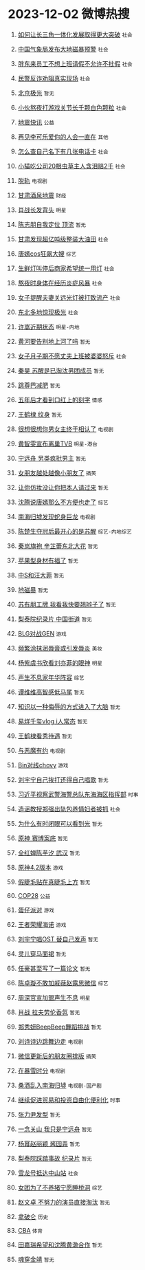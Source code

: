 # 2023-12-02 微博热搜 
1. [如何让长三角一体化发展取得更大突破](https://m.weibo.cn/search?containerid=100103type%3D1%26t%3D10%26q%3D%23%E5%A6%82%E4%BD%95%E8%AE%A9%E9%95%BF%E4%B8%89%E8%A7%92%E4%B8%80%E4%BD%93%E5%8C%96%E5%8F%91%E5%B1%95%E5%8F%96%E5%BE%97%E6%9B%B4%E5%A4%A7%E7%AA%81%E7%A0%B4%23&stream_entry_id=51&isnewpage=1&extparam=seat%3D1%26dgr%3D0%26stream_entry_id%3D51%26c_type%3D51%26filter_type%3Drealtimehot%26q%3D%2523%25E5%25A6%2582%25E4%25BD%2595%25E8%25AE%25A9%25E9%2595%25BF%25E4%25B8%2589%25E8%25A7%2592%25E4%25B8%2580%25E4%25BD%2593%25E5%258C%2596%25E5%258F%2591%25E5%25B1%2595%25E5%258F%2596%25E5%25BE%2597%25E6%259B%25B4%25E5%25A4%25A7%25E7%25AA%2581%25E7%25A0%25B4%2523%26cate%3D10103%26pos%3D0%26display_time%3D1701471843%26pre_seqid%3D17014718435100710924) `社会` 

2. [中国气象局发布大地磁暴预警](https://m.weibo.cn/search?containerid=100103type%3D1%26t%3D10%26q%3D%23%E4%B8%AD%E5%9B%BD%E6%B0%94%E8%B1%A1%E5%B1%80%E5%8F%91%E5%B8%83%E5%A4%A7%E5%9C%B0%E7%A3%81%E6%9A%B4%E9%A2%84%E8%AD%A6%23&stream_entry_id=31&isnewpage=1&extparam=seat%3D1%26lcate%3D5001%26q%3D%2523%25E4%25B8%25AD%25E5%259B%25BD%25E6%25B0%2594%25E8%25B1%25A1%25E5%25B1%2580%25E5%258F%2591%25E5%25B8%2583%25E5%25A4%25A7%25E5%259C%25B0%25E7%25A3%2581%25E6%259A%25B4%25E9%25A2%2584%25E8%25AD%25A6%2523%26dgr%3D0%26pos%3D0%26cate%3D5001%26realpos%3D1%26c_type%3D31%26filter_type%3Drealtimehot%26flag%3D16%26stream_entry_id%3D31%26band_rank%3D1%26display_time%3D1701471843%26pre_seqid%3D17014718435100710924) `社会` 

3. [胖东来员工不想上班请假不允许不批假](https://m.weibo.cn/search?containerid=100103type%3D1%26t%3D10%26q%3D%23%E8%83%96%E4%B8%9C%E6%9D%A5%E5%91%98%E5%B7%A5%E4%B8%8D%E6%83%B3%E4%B8%8A%E7%8F%AD%E8%AF%B7%E5%81%87%E4%B8%8D%E5%85%81%E8%AE%B8%E4%B8%8D%E6%89%B9%E5%81%87%23&stream_entry_id=31&isnewpage=1&extparam=seat%3D1%26lcate%3D5001%26q%3D%2523%25E8%2583%2596%25E4%25B8%259C%25E6%259D%25A5%25E5%2591%2598%25E5%25B7%25A5%25E4%25B8%258D%25E6%2583%25B3%25E4%25B8%258A%25E7%258F%25AD%25E8%25AF%25B7%25E5%2581%2587%25E4%25B8%258D%25E5%2585%2581%25E8%25AE%25B8%25E4%25B8%258D%25E6%2589%25B9%25E5%2581%2587%2523%26dgr%3D0%26pos%3D1%26cate%3D5001%26realpos%3D2%26c_type%3D31%26filter_type%3Drealtimehot%26flag%3D2%26stream_entry_id%3D31%26band_rank%3D2%26display_time%3D1701471843%26pre_seqid%3D17014718435100710924) `社会` 

4. [民警反诈劝阻真实现场](https://m.weibo.cn/search?containerid=100103type%3D1%26t%3D10%26q%3D%23%E6%B0%91%E8%AD%A6%E5%8F%8D%E8%AF%88%E5%8A%9D%E9%98%BB%E7%9C%9F%E5%AE%9E%E7%8E%B0%E5%9C%BA%23&stream_entry_id=31&isnewpage=1&extparam=seat%3D1%26lcate%3D5001%26q%3D%2523%25E6%25B0%2591%25E8%25AD%25A6%25E5%258F%258D%25E8%25AF%2588%25E5%258A%259D%25E9%2598%25BB%25E7%259C%259F%25E5%25AE%259E%25E7%258E%25B0%25E5%259C%25BA%2523%26dgr%3D0%26pos%3D2%26cate%3D5001%26realpos%3D3%26c_type%3D31%26filter_type%3Drealtimehot%26flag%3D0%26stream_entry_id%3D31%26band_rank%3D3%26display_time%3D1701471843%26pre_seqid%3D17014718435100710924) `社会` 

5. [北京极光](https://m.weibo.cn/search?containerid=100103type%3D1%26t%3D10%26q%3D%E5%8C%97%E4%BA%AC%E6%9E%81%E5%85%89&stream_entry_id=31&isnewpage=1&extparam=seat%3D1%26lcate%3D5001%26q%3D%25E5%258C%2597%25E4%25BA%25AC%25E6%259E%2581%25E5%2585%2589%26dgr%3D0%26pos%3D3%26cate%3D5001%26realpos%3D4%26c_type%3D31%26filter_type%3Drealtimehot%26flag%3D16%26stream_entry_id%3D31%26band_rank%3D4%26display_time%3D1701471843%26pre_seqid%3D17014718435100710924) `暂无` 

6. [小伙熬夜打游戏关节长千颗白色颗粒](https://m.weibo.cn/search?containerid=100103type%3D1%26t%3D10%26q%3D%23%E5%B0%8F%E4%BC%99%E7%86%AC%E5%A4%9C%E6%89%93%E6%B8%B8%E6%88%8F%E5%85%B3%E8%8A%82%E9%95%BF%E5%8D%83%E9%A2%97%E7%99%BD%E8%89%B2%E9%A2%97%E7%B2%92%23&stream_entry_id=31&isnewpage=1&extparam=seat%3D1%26lcate%3D5001%26q%3D%2523%25E5%25B0%258F%25E4%25BC%2599%25E7%2586%25AC%25E5%25A4%259C%25E6%2589%2593%25E6%25B8%25B8%25E6%2588%258F%25E5%2585%25B3%25E8%258A%2582%25E9%2595%25BF%25E5%258D%2583%25E9%25A2%2597%25E7%2599%25BD%25E8%2589%25B2%25E9%25A2%2597%25E7%25B2%2592%2523%26dgr%3D0%26pos%3D4%26cate%3D5001%26realpos%3D5%26c_type%3D31%26filter_type%3Drealtimehot%26flag%3D2%26stream_entry_id%3D31%26band_rank%3D5%26display_time%3D1701471843%26pre_seqid%3D17014718435100710924) `社会` 

7. [地震快讯](https://m.weibo.cn/search?containerid=100103type%3D1%26t%3D10%26q%3D%23%E5%9C%B0%E9%9C%87%E5%BF%AB%E8%AE%AF%23&stream_entry_id=31&isnewpage=1&extparam=seat%3D1%26lcate%3D5001%26q%3D%2523%25E5%259C%25B0%25E9%259C%2587%25E5%25BF%25AB%25E8%25AE%25AF%2523%26dgr%3D0%26pos%3D5%26cate%3D5001%26realpos%3D6%26c_type%3D31%26filter_type%3Drealtimehot%26flag%3D0%26stream_entry_id%3D31%26band_rank%3D6%26display_time%3D1701471843%26pre_seqid%3D17014718435100710924) `公益` 

8. [再见李可乐爱你的人会一直在](https://m.weibo.cn/search?containerid=100103type%3D1%26t%3D10%26q%3D%23%E5%86%8D%E8%A7%81%E6%9D%8E%E5%8F%AF%E4%B9%90%E7%88%B1%E4%BD%A0%E7%9A%84%E4%BA%BA%E4%BC%9A%E4%B8%80%E7%9B%B4%E5%9C%A8%23&stream_entry_id=31&isnewpage=1&extparam=seat%3D1%26lcate%3D5001%26is_ad_pos%3D1%26q%3D%2523%25E5%2586%258D%25E8%25A7%2581%25E6%259D%258E%25E5%258F%25AF%25E4%25B9%2590%25E7%2588%25B1%25E4%25BD%25A0%25E7%259A%2584%25E4%25BA%25BA%25E4%25BC%259A%25E4%25B8%2580%25E7%259B%25B4%25E5%259C%25A8%2523%26dgr%3D0%26adid%3D213060%26pos%3D6%26cate%3D5001%26c_type%3D31%26topic_ad%3D1%26filter_type%3Drealtimehot%26stream_entry_id%3D31%26band_rank%3D7%26display_time%3D1701471843%26pre_seqid%3D17014718435100710924) `其他` 

9. [怎么查自己名下有几张电话卡](https://m.weibo.cn/search?containerid=100103type%3D1%26t%3D10%26q%3D%23%E6%80%8E%E4%B9%88%E6%9F%A5%E8%87%AA%E5%B7%B1%E5%90%8D%E4%B8%8B%E6%9C%89%E5%87%A0%E5%BC%A0%E7%94%B5%E8%AF%9D%E5%8D%A1%23&stream_entry_id=31&isnewpage=1&extparam=seat%3D1%26lcate%3D5001%26q%3D%2523%25E6%2580%258E%25E4%25B9%2588%25E6%259F%25A5%25E8%2587%25AA%25E5%25B7%25B1%25E5%2590%258D%25E4%25B8%258B%25E6%259C%2589%25E5%2587%25A0%25E5%25BC%25A0%25E7%2594%25B5%25E8%25AF%259D%25E5%258D%25A1%2523%26dgr%3D0%26pos%3D7%26cate%3D5001%26realpos%3D7%26c_type%3D31%26filter_type%3Drealtimehot%26flag%3D0%26stream_entry_id%3D31%26band_rank%3D7%26display_time%3D1701471843%26pre_seqid%3D17014718435100710924) `社会` 

10. [小猫吃公司20根虫草主人含泪赔2千](https://m.weibo.cn/search?containerid=100103type%3D1%26t%3D10%26q%3D%23%E5%B0%8F%E7%8C%AB%E5%90%83%E5%85%AC%E5%8F%B820%E6%A0%B9%E8%99%AB%E8%8D%89%E4%B8%BB%E4%BA%BA%E5%90%AB%E6%B3%AA%E8%B5%942%E5%8D%83%23&stream_entry_id=31&isnewpage=1&extparam=seat%3D1%26lcate%3D5001%26q%3D%2523%25E5%25B0%258F%25E7%258C%25AB%25E5%2590%2583%25E5%2585%25AC%25E5%258F%25B820%25E6%25A0%25B9%25E8%2599%25AB%25E8%258D%2589%25E4%25B8%25BB%25E4%25BA%25BA%25E5%2590%25AB%25E6%25B3%25AA%25E8%25B5%25942%25E5%258D%2583%2523%26dgr%3D0%26pos%3D8%26cate%3D5001%26realpos%3D8%26c_type%3D31%26filter_type%3Drealtimehot%26flag%3D0%26stream_entry_id%3D31%26band_rank%3D8%26display_time%3D1701471843%26pre_seqid%3D17014718435100710924) `社会` 

11. [脱轨](https://m.weibo.cn/search?containerid=100103type%3D1%26t%3D10%26q%3D%E8%84%B1%E8%BD%A8&stream_entry_id=31&isnewpage=1&extparam=seat%3D1%26lcate%3D5001%26q%3D%25E8%2584%25B1%25E8%25BD%25A8%26dgr%3D0%26pos%3D9%26cate%3D5001%26realpos%3D9%26c_type%3D31%26filter_type%3Drealtimehot%26flag%3D2%26stream_entry_id%3D31%26band_rank%3D9%26display_time%3D1701471843%26pre_seqid%3D17014718435100710924) `电视剧` 

12. [甘肃酒泉地震](https://m.weibo.cn/search?containerid=100103type%3D1%26t%3D10%26q%3D%E7%94%98%E8%82%83%E9%85%92%E6%B3%89%E5%9C%B0%E9%9C%87&stream_entry_id=31&isnewpage=1&extparam=seat%3D1%26lcate%3D5001%26q%3D%25E7%2594%2598%25E8%2582%2583%25E9%2585%2592%25E6%25B3%2589%25E5%259C%25B0%25E9%259C%2587%26dgr%3D0%26pos%3D10%26cate%3D5001%26realpos%3D10%26c_type%3D31%26filter_type%3Drealtimehot%26flag%3D0%26stream_entry_id%3D31%26band_rank%3D10%26display_time%3D1701471843%26pre_seqid%3D17014718435100710924) `财经` 

13. [肖战长发背头](https://m.weibo.cn/search?containerid=100103type%3D1%26t%3D10%26q%3D%23%E8%82%96%E6%88%98%E9%95%BF%E5%8F%91%E8%83%8C%E5%A4%B4%23&stream_entry_id=31&isnewpage=1&extparam=seat%3D1%26lcate%3D5001%26q%3D%2523%25E8%2582%2596%25E6%2588%2598%25E9%2595%25BF%25E5%258F%2591%25E8%2583%258C%25E5%25A4%25B4%2523%26dgr%3D0%26pos%3D11%26cate%3D5001%26realpos%3D11%26c_type%3D31%26filter_type%3Drealtimehot%26flag%3D0%26stream_entry_id%3D31%26band_rank%3D11%26display_time%3D1701471843%26pre_seqid%3D17014718435100710924) `明星` 

14. [陈志朋自我定位 顶流](https://m.weibo.cn/search?containerid=100103type%3D1%26t%3D10%26q%3D%E9%99%88%E5%BF%97%E6%9C%8B%E8%87%AA%E6%88%91%E5%AE%9A%E4%BD%8D+%E9%A1%B6%E6%B5%81&stream_entry_id=31&isnewpage=1&extparam=seat%3D1%26lcate%3D5001%26q%3D%25E9%2599%2588%25E5%25BF%2597%25E6%259C%258B%25E8%2587%25AA%25E6%2588%2591%25E5%25AE%259A%25E4%25BD%258D%2520%25E9%25A1%25B6%25E6%25B5%2581%26dgr%3D0%26pos%3D12%26cate%3D5001%26realpos%3D12%26c_type%3D31%26filter_type%3Drealtimehot%26flag%3D1%26stream_entry_id%3D31%26band_rank%3D12%26display_time%3D1701471843%26pre_seqid%3D17014718435100710924) `暂无` 

15. [甘肃发现超亿吨级整装大油田](https://m.weibo.cn/search?containerid=100103type%3D1%26t%3D10%26q%3D%23%E7%94%98%E8%82%83%E5%8F%91%E7%8E%B0%E8%B6%85%E4%BA%BF%E5%90%A8%E7%BA%A7%E6%95%B4%E8%A3%85%E5%A4%A7%E6%B2%B9%E7%94%B0%23&stream_entry_id=31&isnewpage=1&extparam=seat%3D1%26lcate%3D5001%26q%3D%2523%25E7%2594%2598%25E8%2582%2583%25E5%258F%2591%25E7%258E%25B0%25E8%25B6%2585%25E4%25BA%25BF%25E5%2590%25A8%25E7%25BA%25A7%25E6%2595%25B4%25E8%25A3%2585%25E5%25A4%25A7%25E6%25B2%25B9%25E7%2594%25B0%2523%26dgr%3D0%26pos%3D13%26cate%3D5001%26realpos%3D13%26c_type%3D31%26filter_type%3Drealtimehot%26flag%3D0%26stream_entry_id%3D31%26band_rank%3D13%26display_time%3D1701471843%26pre_seqid%3D17014718435100710924) `社会` 

16. [唐嫣cos狂飙大嫂](https://m.weibo.cn/search?containerid=100103type%3D1%26t%3D10%26q%3D%23%E5%94%90%E5%AB%A3cos%E7%8B%82%E9%A3%99%E5%A4%A7%E5%AB%82%23&stream_entry_id=31&isnewpage=1&extparam=seat%3D1%26lcate%3D5001%26q%3D%2523%25E5%2594%2590%25E5%25AB%25A3cos%25E7%258B%2582%25E9%25A3%2599%25E5%25A4%25A7%25E5%25AB%2582%2523%26dgr%3D0%26pos%3D14%26cate%3D5001%26realpos%3D14%26c_type%3D31%26filter_type%3Drealtimehot%26flag%3D0%26stream_entry_id%3D31%26band_rank%3D14%26display_time%3D1701471843%26pre_seqid%3D17014718435100710924) `综艺` 

17. [生鲜灯叫停后商家希望统一用灯](https://m.weibo.cn/search?containerid=100103type%3D1%26t%3D10%26q%3D%23%E7%94%9F%E9%B2%9C%E7%81%AF%E5%8F%AB%E5%81%9C%E5%90%8E%E5%95%86%E5%AE%B6%E5%B8%8C%E6%9C%9B%E7%BB%9F%E4%B8%80%E7%94%A8%E7%81%AF%23&stream_entry_id=31&isnewpage=1&extparam=seat%3D1%26lcate%3D5001%26q%3D%2523%25E7%2594%259F%25E9%25B2%259C%25E7%2581%25AF%25E5%258F%25AB%25E5%2581%259C%25E5%2590%258E%25E5%2595%2586%25E5%25AE%25B6%25E5%25B8%258C%25E6%259C%259B%25E7%25BB%259F%25E4%25B8%2580%25E7%2594%25A8%25E7%2581%25AF%2523%26dgr%3D0%26pos%3D15%26cate%3D5001%26realpos%3D15%26c_type%3D31%26filter_type%3Drealtimehot%26flag%3D1%26stream_entry_id%3D31%26band_rank%3D15%26display_time%3D1701471843%26pre_seqid%3D17014718435100710924) `社会` 

18. [熬夜时身体在经历炎症风暴](https://m.weibo.cn/search?containerid=100103type%3D1%26t%3D10%26q%3D%23%E7%86%AC%E5%A4%9C%E6%97%B6%E8%BA%AB%E4%BD%93%E5%9C%A8%E7%BB%8F%E5%8E%86%E7%82%8E%E7%97%87%E9%A3%8E%E6%9A%B4%23&stream_entry_id=31&isnewpage=1&extparam=seat%3D1%26lcate%3D5001%26q%3D%2523%25E7%2586%25AC%25E5%25A4%259C%25E6%2597%25B6%25E8%25BA%25AB%25E4%25BD%2593%25E5%259C%25A8%25E7%25BB%258F%25E5%258E%2586%25E7%2582%258E%25E7%2597%2587%25E9%25A3%258E%25E6%259A%25B4%2523%26dgr%3D0%26pos%3D16%26cate%3D5001%26realpos%3D16%26c_type%3D31%26filter_type%3Drealtimehot%26flag%3D0%26stream_entry_id%3D31%26band_rank%3D16%26display_time%3D1701471843%26pre_seqid%3D17014718435100710924) `社会` 

19. [女子提醒夫妻关远光灯被打致流产](https://m.weibo.cn/search?containerid=100103type%3D1%26t%3D10%26q%3D%23%E5%A5%B3%E5%AD%90%E6%8F%90%E9%86%92%E5%A4%AB%E5%A6%BB%E5%85%B3%E8%BF%9C%E5%85%89%E7%81%AF%E8%A2%AB%E6%89%93%E8%87%B4%E6%B5%81%E4%BA%A7%23&stream_entry_id=31&isnewpage=1&extparam=seat%3D1%26lcate%3D5001%26q%3D%2523%25E5%25A5%25B3%25E5%25AD%2590%25E6%258F%2590%25E9%2586%2592%25E5%25A4%25AB%25E5%25A6%25BB%25E5%2585%25B3%25E8%25BF%259C%25E5%2585%2589%25E7%2581%25AF%25E8%25A2%25AB%25E6%2589%2593%25E8%2587%25B4%25E6%25B5%2581%25E4%25BA%25A7%2523%26dgr%3D0%26pos%3D17%26cate%3D5001%26realpos%3D17%26c_type%3D31%26filter_type%3Drealtimehot%26flag%3D0%26stream_entry_id%3D31%26band_rank%3D17%26display_time%3D1701471843%26pre_seqid%3D17014718435100710924) `社会` 

20. [东北多地惊现极光](https://m.weibo.cn/search?containerid=100103type%3D1%26t%3D10%26q%3D%23%E4%B8%9C%E5%8C%97%E5%A4%9A%E5%9C%B0%E6%83%8A%E7%8E%B0%E6%9E%81%E5%85%89%23&stream_entry_id=31&isnewpage=1&extparam=seat%3D1%26lcate%3D5001%26q%3D%2523%25E4%25B8%259C%25E5%258C%2597%25E5%25A4%259A%25E5%259C%25B0%25E6%2583%258A%25E7%258E%25B0%25E6%259E%2581%25E5%2585%2589%2523%26dgr%3D0%26pos%3D18%26cate%3D5001%26realpos%3D18%26c_type%3D31%26filter_type%3Drealtimehot%26flag%3D1%26stream_entry_id%3D31%26band_rank%3D18%26display_time%3D1701471843%26pre_seqid%3D17014718435100710924) `社会` 

21. [许嵩近期状态](https://m.weibo.cn/search?containerid=100103type%3D1%26t%3D10%26q%3D%23%E8%AE%B8%E5%B5%A9%E8%BF%91%E6%9C%9F%E7%8A%B6%E6%80%81%23&stream_entry_id=31&isnewpage=1&extparam=seat%3D1%26lcate%3D5001%26q%3D%2523%25E8%25AE%25B8%25E5%25B5%25A9%25E8%25BF%2591%25E6%259C%259F%25E7%258A%25B6%25E6%2580%2581%2523%26dgr%3D0%26pos%3D19%26cate%3D5001%26realpos%3D19%26c_type%3D31%26filter_type%3Drealtimehot%26flag%3D0%26stream_entry_id%3D31%26band_rank%3D19%26display_time%3D1701471843%26pre_seqid%3D17014718435100710924) `明星-内地` 

22. [黄河要告别地上河了吗](https://m.weibo.cn/search?containerid=100103type%3D1%26t%3D10%26q%3D%E9%BB%84%E6%B2%B3%E8%A6%81%E5%91%8A%E5%88%AB%E5%9C%B0%E4%B8%8A%E6%B2%B3%E4%BA%86%E5%90%97&stream_entry_id=31&isnewpage=1&extparam=seat%3D1%26lcate%3D5001%26q%3D%25E9%25BB%2584%25E6%25B2%25B3%25E8%25A6%2581%25E5%2591%258A%25E5%2588%25AB%25E5%259C%25B0%25E4%25B8%258A%25E6%25B2%25B3%25E4%25BA%2586%25E5%2590%2597%26dgr%3D0%26pos%3D20%26cate%3D5001%26realpos%3D20%26c_type%3D31%26filter_type%3Drealtimehot%26flag%3D0%26stream_entry_id%3D31%26band_rank%3D20%26display_time%3D1701471843%26pre_seqid%3D17014718435100710924) `暂无` 

23. [女子月子期不愿丈夫上班被婆婆怒斥](https://m.weibo.cn/search?containerid=100103type%3D1%26t%3D10%26q%3D%23%E5%A5%B3%E5%AD%90%E6%9C%88%E5%AD%90%E6%9C%9F%E4%B8%8D%E6%84%BF%E4%B8%88%E5%A4%AB%E4%B8%8A%E7%8F%AD%E8%A2%AB%E5%A9%86%E5%A9%86%E6%80%92%E6%96%A5%23&stream_entry_id=31&isnewpage=1&extparam=seat%3D1%26lcate%3D5001%26q%3D%2523%25E5%25A5%25B3%25E5%25AD%2590%25E6%259C%2588%25E5%25AD%2590%25E6%259C%259F%25E4%25B8%258D%25E6%2584%25BF%25E4%25B8%2588%25E5%25A4%25AB%25E4%25B8%258A%25E7%258F%25AD%25E8%25A2%25AB%25E5%25A9%2586%25E5%25A9%2586%25E6%2580%2592%25E6%2596%25A5%2523%26dgr%3D0%26pos%3D21%26cate%3D5001%26realpos%3D21%26c_type%3D31%26filter_type%3Drealtimehot%26flag%3D0%26stream_entry_id%3D31%26band_rank%3D21%26display_time%3D1701471843%26pre_seqid%3D17014718435100710924) `社会` 

24. [秦昊 苏醒是已淘汰男团成员](https://m.weibo.cn/search?containerid=100103type%3D1%26t%3D10%26q%3D%E7%A7%A6%E6%98%8A+%E8%8B%8F%E9%86%92%E6%98%AF%E5%B7%B2%E6%B7%98%E6%B1%B0%E7%94%B7%E5%9B%A2%E6%88%90%E5%91%98&stream_entry_id=31&isnewpage=1&extparam=seat%3D1%26lcate%3D5001%26q%3D%25E7%25A7%25A6%25E6%2598%258A%2520%25E8%258B%258F%25E9%2586%2592%25E6%2598%25AF%25E5%25B7%25B2%25E6%25B7%2598%25E6%25B1%25B0%25E7%2594%25B7%25E5%259B%25A2%25E6%2588%2590%25E5%2591%2598%26dgr%3D0%26pos%3D22%26cate%3D5001%26realpos%3D22%26c_type%3D31%26filter_type%3Drealtimehot%26flag%3D0%26stream_entry_id%3D31%26band_rank%3D22%26display_time%3D1701471843%26pre_seqid%3D17014718435100710924) `暂无` 

25. [跳尊巴减肥](https://m.weibo.cn/search?containerid=100103type%3D1%26t%3D10%26q%3D%E8%B7%B3%E5%B0%8A%E5%B7%B4%E5%87%8F%E8%82%A5&stream_entry_id=31&isnewpage=1&extparam=seat%3D1%26lcate%3D5001%26q%3D%25E8%25B7%25B3%25E5%25B0%258A%25E5%25B7%25B4%25E5%2587%258F%25E8%2582%25A5%26dgr%3D0%26pos%3D23%26cate%3D5001%26realpos%3D23%26c_type%3D31%26filter_type%3Drealtimehot%26flag%3D0%26stream_entry_id%3D31%26band_rank%3D23%26display_time%3D1701471843%26pre_seqid%3D17014718435100710924) `暂无` 

26. [五年后才看到口红上的刻字](https://m.weibo.cn/search?containerid=100103type%3D1%26t%3D10%26q%3D%23%E4%BA%94%E5%B9%B4%E5%90%8E%E6%89%8D%E7%9C%8B%E5%88%B0%E5%8F%A3%E7%BA%A2%E4%B8%8A%E7%9A%84%E5%88%BB%E5%AD%97%23&stream_entry_id=31&isnewpage=1&extparam=seat%3D1%26lcate%3D5001%26q%3D%2523%25E4%25BA%2594%25E5%25B9%25B4%25E5%2590%258E%25E6%2589%258D%25E7%259C%258B%25E5%2588%25B0%25E5%258F%25A3%25E7%25BA%25A2%25E4%25B8%258A%25E7%259A%2584%25E5%2588%25BB%25E5%25AD%2597%2523%26dgr%3D0%26pos%3D24%26cate%3D5001%26realpos%3D24%26c_type%3D31%26filter_type%3Drealtimehot%26flag%3D0%26stream_entry_id%3D31%26band_rank%3D24%26display_time%3D1701471843%26pre_seqid%3D17014718435100710924) `情感` 

27. [王鹤棣 纹身](https://m.weibo.cn/search?containerid=100103type%3D1%26t%3D10%26q%3D%E7%8E%8B%E9%B9%A4%E6%A3%A3+%E7%BA%B9%E8%BA%AB&stream_entry_id=31&isnewpage=1&extparam=seat%3D1%26lcate%3D5001%26q%3D%25E7%258E%258B%25E9%25B9%25A4%25E6%25A3%25A3%2520%25E7%25BA%25B9%25E8%25BA%25AB%26dgr%3D0%26pos%3D25%26cate%3D5001%26realpos%3D25%26c_type%3D31%26filter_type%3Drealtimehot%26flag%3D0%26stream_entry_id%3D31%26band_rank%3D25%26display_time%3D1701471843%26pre_seqid%3D17014718435100710924) `暂无` 

28. [很想很想你男女主终于相认了](https://m.weibo.cn/search?containerid=100103type%3D1%26t%3D10%26q%3D%23%E5%BE%88%E6%83%B3%E5%BE%88%E6%83%B3%E4%BD%A0%E7%94%B7%E5%A5%B3%E4%B8%BB%E7%BB%88%E4%BA%8E%E7%9B%B8%E8%AE%A4%E4%BA%86%23&stream_entry_id=31&isnewpage=1&extparam=seat%3D1%26lcate%3D5001%26q%3D%2523%25E5%25BE%2588%25E6%2583%25B3%25E5%25BE%2588%25E6%2583%25B3%25E4%25BD%25A0%25E7%2594%25B7%25E5%25A5%25B3%25E4%25B8%25BB%25E7%25BB%2588%25E4%25BA%258E%25E7%259B%25B8%25E8%25AE%25A4%25E4%25BA%2586%2523%26dgr%3D0%26pos%3D26%26cate%3D5001%26realpos%3D26%26c_type%3D31%26filter_type%3Drealtimehot%26flag%3D0%26stream_entry_id%3D31%26band_rank%3D26%26display_time%3D1701471843%26pre_seqid%3D17014718435100710924) `电视剧` 

29. [黄智雯宣布离巢TVB](https://m.weibo.cn/search?containerid=100103type%3D1%26t%3D10%26q%3D%23%E9%BB%84%E6%99%BA%E9%9B%AF%E5%AE%A3%E5%B8%83%E7%A6%BB%E5%B7%A2TVB%23&stream_entry_id=31&isnewpage=1&extparam=seat%3D1%26lcate%3D5001%26q%3D%2523%25E9%25BB%2584%25E6%2599%25BA%25E9%259B%25AF%25E5%25AE%25A3%25E5%25B8%2583%25E7%25A6%25BB%25E5%25B7%25A2TVB%2523%26dgr%3D0%26pos%3D27%26cate%3D5001%26realpos%3D27%26c_type%3D31%26filter_type%3Drealtimehot%26flag%3D0%26stream_entry_id%3D31%26band_rank%3D27%26display_time%3D1701471843%26pre_seqid%3D17014718435100710924) `明星-港台` 

30. [宁远舟 另类疯批男主](https://m.weibo.cn/search?containerid=100103type%3D1%26t%3D10%26q%3D%E5%AE%81%E8%BF%9C%E8%88%9F+%E5%8F%A6%E7%B1%BB%E7%96%AF%E6%89%B9%E7%94%B7%E4%B8%BB&stream_entry_id=31&isnewpage=1&extparam=seat%3D1%26lcate%3D5001%26q%3D%25E5%25AE%2581%25E8%25BF%259C%25E8%2588%259F%2520%25E5%258F%25A6%25E7%25B1%25BB%25E7%2596%25AF%25E6%2589%25B9%25E7%2594%25B7%25E4%25B8%25BB%26dgr%3D0%26pos%3D28%26cate%3D5001%26realpos%3D28%26c_type%3D31%26filter_type%3Drealtimehot%26flag%3D0%26stream_entry_id%3D31%26band_rank%3D28%26display_time%3D1701471843%26pre_seqid%3D17014718435100710924) `暂无` 

31. [女朋友越处越像小朋友了](https://m.weibo.cn/search?containerid=100103type%3D1%26t%3D10%26q%3D%23%E5%A5%B3%E6%9C%8B%E5%8F%8B%E8%B6%8A%E5%A4%84%E8%B6%8A%E5%83%8F%E5%B0%8F%E6%9C%8B%E5%8F%8B%E4%BA%86%23&stream_entry_id=31&isnewpage=1&extparam=seat%3D1%26lcate%3D5001%26q%3D%2523%25E5%25A5%25B3%25E6%259C%258B%25E5%258F%258B%25E8%25B6%258A%25E5%25A4%2584%25E8%25B6%258A%25E5%2583%258F%25E5%25B0%258F%25E6%259C%258B%25E5%258F%258B%25E4%25BA%2586%2523%26dgr%3D0%26pos%3D29%26cate%3D5001%26realpos%3D29%26c_type%3D31%26filter_type%3Drealtimehot%26flag%3D0%26stream_entry_id%3D31%26band_rank%3D29%26display_time%3D1701471843%26pre_seqid%3D17014718435100710924) `搞笑` 

32. [让你仿妆没让你把本人请过来](https://m.weibo.cn/search?containerid=100103type%3D1%26t%3D10%26q%3D%E8%AE%A9%E4%BD%A0%E4%BB%BF%E5%A6%86%E6%B2%A1%E8%AE%A9%E4%BD%A0%E6%8A%8A%E6%9C%AC%E4%BA%BA%E8%AF%B7%E8%BF%87%E6%9D%A5&stream_entry_id=31&isnewpage=1&extparam=seat%3D1%26lcate%3D5001%26q%3D%25E8%25AE%25A9%25E4%25BD%25A0%25E4%25BB%25BF%25E5%25A6%2586%25E6%25B2%25A1%25E8%25AE%25A9%25E4%25BD%25A0%25E6%258A%258A%25E6%259C%25AC%25E4%25BA%25BA%25E8%25AF%25B7%25E8%25BF%2587%25E6%259D%25A5%26dgr%3D0%26pos%3D30%26cate%3D5001%26realpos%3D30%26c_type%3D31%26filter_type%3Drealtimehot%26flag%3D0%26stream_entry_id%3D31%26band_rank%3D30%26display_time%3D1701471843%26pre_seqid%3D17014718435100710924) `暂无` 

33. [沈腾说唐嫣那么不方便也走了](https://m.weibo.cn/search?containerid=100103type%3D1%26t%3D10%26q%3D%23%E6%B2%88%E8%85%BE%E8%AF%B4%E5%94%90%E5%AB%A3%E9%82%A3%E4%B9%88%E4%B8%8D%E6%96%B9%E4%BE%BF%E4%B9%9F%E8%B5%B0%E4%BA%86%23&stream_entry_id=31&isnewpage=1&extparam=seat%3D1%26lcate%3D5001%26q%3D%2523%25E6%25B2%2588%25E8%2585%25BE%25E8%25AF%25B4%25E5%2594%2590%25E5%25AB%25A3%25E9%2582%25A3%25E4%25B9%2588%25E4%25B8%258D%25E6%2596%25B9%25E4%25BE%25BF%25E4%25B9%259F%25E8%25B5%25B0%25E4%25BA%2586%2523%26dgr%3D0%26pos%3D31%26cate%3D5001%26realpos%3D31%26c_type%3D31%26filter_type%3Drealtimehot%26flag%3D0%26stream_entry_id%3D31%26band_rank%3D31%26display_time%3D1701471843%26pre_seqid%3D17014718435100710924) `综艺` 

34. [南海归墟发现蛇身巨龙](https://m.weibo.cn/search?containerid=100103type%3D1%26t%3D10%26q%3D%23%E5%8D%97%E6%B5%B7%E5%BD%92%E5%A2%9F%E5%8F%91%E7%8E%B0%E8%9B%87%E8%BA%AB%E5%B7%A8%E9%BE%99%23&stream_entry_id=31&isnewpage=1&extparam=seat%3D1%26lcate%3D5001%26q%3D%2523%25E5%258D%2597%25E6%25B5%25B7%25E5%25BD%2592%25E5%25A2%259F%25E5%258F%2591%25E7%258E%25B0%25E8%259B%2587%25E8%25BA%25AB%25E5%25B7%25A8%25E9%25BE%2599%2523%26dgr%3D0%26pos%3D32%26cate%3D5001%26realpos%3D32%26c_type%3D31%26filter_type%3Drealtimehot%26flag%3D0%26stream_entry_id%3D31%26band_rank%3D32%26display_time%3D1701471843%26pre_seqid%3D17014718435100710924) `电视剧` 

35. [陈楚生夺冠后最开心的是苏醒](https://m.weibo.cn/search?containerid=100103type%3D1%26t%3D10%26q%3D%23%E9%99%88%E6%A5%9A%E7%94%9F%E5%A4%BA%E5%86%A0%E5%90%8E%E6%9C%80%E5%BC%80%E5%BF%83%E7%9A%84%E6%98%AF%E8%8B%8F%E9%86%92%23&stream_entry_id=31&isnewpage=1&extparam=seat%3D1%26lcate%3D5001%26q%3D%2523%25E9%2599%2588%25E6%25A5%259A%25E7%2594%259F%25E5%25A4%25BA%25E5%2586%25A0%25E5%2590%258E%25E6%259C%2580%25E5%25BC%2580%25E5%25BF%2583%25E7%259A%2584%25E6%2598%25AF%25E8%258B%258F%25E9%2586%2592%2523%26dgr%3D0%26pos%3D33%26cate%3D5001%26realpos%3D33%26c_type%3D31%26filter_type%3Drealtimehot%26flag%3D0%26stream_entry_id%3D31%26band_rank%3D33%26display_time%3D1701471843%26pre_seqid%3D17014718435100710924) `综艺-内地综艺` 

36. [秦岚旗袍 辛芷蕾东北大花](https://m.weibo.cn/search?containerid=100103type%3D1%26t%3D10%26q%3D%E7%A7%A6%E5%B2%9A%E6%97%97%E8%A2%8D+%E8%BE%9B%E8%8A%B7%E8%95%BE%E4%B8%9C%E5%8C%97%E5%A4%A7%E8%8A%B1&stream_entry_id=31&isnewpage=1&extparam=seat%3D1%26lcate%3D5001%26q%3D%25E7%25A7%25A6%25E5%25B2%259A%25E6%2597%2597%25E8%25A2%258D%2520%25E8%25BE%259B%25E8%258A%25B7%25E8%2595%25BE%25E4%25B8%259C%25E5%258C%2597%25E5%25A4%25A7%25E8%258A%25B1%26dgr%3D0%26pos%3D34%26cate%3D5001%26realpos%3D34%26c_type%3D31%26filter_type%3Drealtimehot%26flag%3D0%26stream_entry_id%3D31%26band_rank%3D34%26display_time%3D1701471843%26pre_seqid%3D17014718435100710924) `暂无` 

37. [苹果型身材有福了](https://m.weibo.cn/search?containerid=100103type%3D1%26t%3D10%26q%3D%E8%8B%B9%E6%9E%9C%E5%9E%8B%E8%BA%AB%E6%9D%90%E6%9C%89%E7%A6%8F%E4%BA%86&stream_entry_id=31&isnewpage=1&extparam=seat%3D1%26lcate%3D5001%26q%3D%25E8%258B%25B9%25E6%259E%259C%25E5%259E%258B%25E8%25BA%25AB%25E6%259D%2590%25E6%259C%2589%25E7%25A6%258F%25E4%25BA%2586%26dgr%3D0%26pos%3D35%26cate%3D5001%26realpos%3D35%26c_type%3D31%26filter_type%3Drealtimehot%26flag%3D0%26stream_entry_id%3D31%26band_rank%3D35%26display_time%3D1701471843%26pre_seqid%3D17014718435100710924) `暂无` 

38. [中S和汪大菲](https://m.weibo.cn/search?containerid=100103type%3D1%26t%3D10%26q%3D%E4%B8%ADS%E5%92%8C%E6%B1%AA%E5%A4%A7%E8%8F%B2&stream_entry_id=31&isnewpage=1&extparam=seat%3D1%26lcate%3D5001%26q%3D%25E4%25B8%25ADS%25E5%2592%258C%25E6%25B1%25AA%25E5%25A4%25A7%25E8%258F%25B2%26dgr%3D0%26pos%3D36%26cate%3D5001%26realpos%3D36%26c_type%3D31%26filter_type%3Drealtimehot%26flag%3D0%26stream_entry_id%3D31%26band_rank%3D36%26display_time%3D1701471843%26pre_seqid%3D17014718435100710924) `暂无` 

39. [地磁暴](https://m.weibo.cn/search?containerid=100103type%3D1%26t%3D10%26q%3D%E5%9C%B0%E7%A3%81%E6%9A%B4&stream_entry_id=31&isnewpage=1&extparam=seat%3D1%26lcate%3D5001%26q%3D%25E5%259C%25B0%25E7%25A3%2581%25E6%259A%25B4%26dgr%3D0%26pos%3D37%26cate%3D5001%26realpos%3D37%26c_type%3D31%26filter_type%3Drealtimehot%26flag%3D0%26stream_entry_id%3D31%26band_rank%3D37%26display_time%3D1701471843%26pre_seqid%3D17014718435100710924) `暂无` 

40. [苏有朋工牌 我看我快要翘辫子了](https://m.weibo.cn/search?containerid=100103type%3D1%26t%3D10%26q%3D%E8%8B%8F%E6%9C%89%E6%9C%8B%E5%B7%A5%E7%89%8C+%E6%88%91%E7%9C%8B%E6%88%91%E5%BF%AB%E8%A6%81%E7%BF%98%E8%BE%AB%E5%AD%90%E4%BA%86&stream_entry_id=31&isnewpage=1&extparam=seat%3D1%26lcate%3D5001%26q%3D%25E8%258B%258F%25E6%259C%2589%25E6%259C%258B%25E5%25B7%25A5%25E7%2589%258C%2520%25E6%2588%2591%25E7%259C%258B%25E6%2588%2591%25E5%25BF%25AB%25E8%25A6%2581%25E7%25BF%2598%25E8%25BE%25AB%25E5%25AD%2590%25E4%25BA%2586%26dgr%3D0%26pos%3D38%26cate%3D5001%26realpos%3D38%26c_type%3D31%26filter_type%3Drealtimehot%26flag%3D1%26stream_entry_id%3D31%26band_rank%3D38%26display_time%3D1701471843%26pre_seqid%3D17014718435100710924) `暂无` 

41. [梨泰院纪录片 中国街道](https://m.weibo.cn/search?containerid=100103type%3D1%26t%3D10%26q%3D%E6%A2%A8%E6%B3%B0%E9%99%A2%E7%BA%AA%E5%BD%95%E7%89%87+%E4%B8%AD%E5%9B%BD%E8%A1%97%E9%81%93&stream_entry_id=31&isnewpage=1&extparam=seat%3D1%26lcate%3D5001%26q%3D%25E6%25A2%25A8%25E6%25B3%25B0%25E9%2599%25A2%25E7%25BA%25AA%25E5%25BD%2595%25E7%2589%2587%2520%25E4%25B8%25AD%25E5%259B%25BD%25E8%25A1%2597%25E9%2581%2593%26dgr%3D0%26pos%3D39%26cate%3D5001%26realpos%3D39%26c_type%3D31%26filter_type%3Drealtimehot%26flag%3D0%26stream_entry_id%3D31%26band_rank%3D39%26display_time%3D1701471843%26pre_seqid%3D17014718435100710924) `暂无` 

42. [BLG对战GEN](https://m.weibo.cn/search?containerid=100103type%3D1%26t%3D10%26q%3D%23BLG%E5%AF%B9%E6%88%98GEN%23&stream_entry_id=31&isnewpage=1&extparam=seat%3D1%26lcate%3D5001%26q%3D%2523BLG%25E5%25AF%25B9%25E6%2588%2598GEN%2523%26dgr%3D0%26pos%3D40%26cate%3D5001%26realpos%3D40%26c_type%3D31%26filter_type%3Drealtimehot%26flag%3D0%26stream_entry_id%3D31%26band_rank%3D40%26display_time%3D1701471843%26pre_seqid%3D17014718435100710924) `游戏` 

43. [频繁涂抹润唇膏或引发唇炎](https://m.weibo.cn/search?containerid=100103type%3D1%26t%3D10%26q%3D%23%E9%A2%91%E7%B9%81%E6%B6%82%E6%8A%B9%E6%B6%A6%E5%94%87%E8%86%8F%E6%88%96%E5%BC%95%E5%8F%91%E5%94%87%E7%82%8E%23&stream_entry_id=31&isnewpage=1&extparam=seat%3D1%26lcate%3D5001%26q%3D%2523%25E9%25A2%2591%25E7%25B9%2581%25E6%25B6%2582%25E6%258A%25B9%25E6%25B6%25A6%25E5%2594%2587%25E8%2586%258F%25E6%2588%2596%25E5%25BC%2595%25E5%258F%2591%25E5%2594%2587%25E7%2582%258E%2523%26dgr%3D0%26pos%3D41%26cate%3D5001%26realpos%3D41%26c_type%3D31%26filter_type%3Drealtimehot%26flag%3D0%26stream_entry_id%3D31%26band_rank%3D41%26display_time%3D1701471843%26pre_seqid%3D17014718435100710924) `美妆` 

44. [杨紫虞书欣看刘亦菲的眼神](https://m.weibo.cn/search?containerid=100103type%3D1%26t%3D10%26q%3D%23%E6%9D%A8%E7%B4%AB%E8%99%9E%E4%B9%A6%E6%AC%A3%E7%9C%8B%E5%88%98%E4%BA%A6%E8%8F%B2%E7%9A%84%E7%9C%BC%E7%A5%9E%23&stream_entry_id=31&isnewpage=1&extparam=seat%3D1%26lcate%3D5001%26q%3D%2523%25E6%259D%25A8%25E7%25B4%25AB%25E8%2599%259E%25E4%25B9%25A6%25E6%25AC%25A3%25E7%259C%258B%25E5%2588%2598%25E4%25BA%25A6%25E8%258F%25B2%25E7%259A%2584%25E7%259C%25BC%25E7%25A5%259E%2523%26dgr%3D0%26pos%3D42%26cate%3D5001%26realpos%3D42%26c_type%3D31%26filter_type%3Drealtimehot%26flag%3D0%26stream_entry_id%3D31%26band_rank%3D42%26display_time%3D1701471843%26pre_seqid%3D17014718435100710924) `明星` 

45. [声生不息家年华阵容](https://m.weibo.cn/search?containerid=100103type%3D1%26t%3D10%26q%3D%23%E5%A3%B0%E7%94%9F%E4%B8%8D%E6%81%AF%E5%AE%B6%E5%B9%B4%E5%8D%8E%E9%98%B5%E5%AE%B9%23&stream_entry_id=31&isnewpage=1&extparam=seat%3D1%26lcate%3D5001%26q%3D%2523%25E5%25A3%25B0%25E7%2594%259F%25E4%25B8%258D%25E6%2581%25AF%25E5%25AE%25B6%25E5%25B9%25B4%25E5%258D%258E%25E9%2598%25B5%25E5%25AE%25B9%2523%26dgr%3D0%26pos%3D43%26cate%3D5001%26realpos%3D43%26c_type%3D31%26filter_type%3Drealtimehot%26flag%3D0%26stream_entry_id%3D31%26band_rank%3D43%26display_time%3D1701471843%26pre_seqid%3D17014718435100710924) `综艺` 

46. [谭维维高智感低马尾](https://m.weibo.cn/search?containerid=100103type%3D1%26t%3D10%26q%3D%E8%B0%AD%E7%BB%B4%E7%BB%B4%E9%AB%98%E6%99%BA%E6%84%9F%E4%BD%8E%E9%A9%AC%E5%B0%BE&stream_entry_id=31&isnewpage=1&extparam=seat%3D1%26lcate%3D5001%26q%3D%25E8%25B0%25AD%25E7%25BB%25B4%25E7%25BB%25B4%25E9%25AB%2598%25E6%2599%25BA%25E6%2584%259F%25E4%25BD%258E%25E9%25A9%25AC%25E5%25B0%25BE%26dgr%3D0%26pos%3D44%26cate%3D5001%26realpos%3D44%26c_type%3D31%26filter_type%3Drealtimehot%26flag%3D0%26stream_entry_id%3D31%26band_rank%3D44%26display_time%3D1701471843%26pre_seqid%3D17014718435100710924) `暂无` 

47. [知识以一种侮辱的方式进入了大脑](https://m.weibo.cn/search?containerid=100103type%3D1%26t%3D10%26q%3D%E7%9F%A5%E8%AF%86%E4%BB%A5%E4%B8%80%E7%A7%8D%E4%BE%AE%E8%BE%B1%E7%9A%84%E6%96%B9%E5%BC%8F%E8%BF%9B%E5%85%A5%E4%BA%86%E5%A4%A7%E8%84%91&stream_entry_id=31&isnewpage=1&extparam=seat%3D1%26lcate%3D5001%26q%3D%25E7%259F%25A5%25E8%25AF%2586%25E4%25BB%25A5%25E4%25B8%2580%25E7%25A7%258D%25E4%25BE%25AE%25E8%25BE%25B1%25E7%259A%2584%25E6%2596%25B9%25E5%25BC%258F%25E8%25BF%259B%25E5%2585%25A5%25E4%25BA%2586%25E5%25A4%25A7%25E8%2584%2591%26dgr%3D0%26pos%3D45%26cate%3D5001%26realpos%3D45%26c_type%3D31%26filter_type%3Drealtimehot%26flag%3D0%26stream_entry_id%3D31%26band_rank%3D45%26display_time%3D1701471843%26pre_seqid%3D17014718435100710924) `暂无` 

48. [易烊千玺vlog i人常态](https://m.weibo.cn/search?containerid=100103type%3D1%26t%3D10%26q%3D%E6%98%93%E7%83%8A%E5%8D%83%E7%8E%BAvlog+i%E4%BA%BA%E5%B8%B8%E6%80%81&stream_entry_id=31&isnewpage=1&extparam=seat%3D1%26lcate%3D5001%26q%3D%25E6%2598%2593%25E7%2583%258A%25E5%258D%2583%25E7%258E%25BAvlog%2520i%25E4%25BA%25BA%25E5%25B8%25B8%25E6%2580%2581%26dgr%3D0%26pos%3D46%26cate%3D5001%26realpos%3D46%26c_type%3D31%26filter_type%3Drealtimehot%26flag%3D0%26stream_entry_id%3D31%26band_rank%3D46%26display_time%3D1701471843%26pre_seqid%3D17014718435100710924) `暂无` 

49. [王鹤棣看秀待遇](https://m.weibo.cn/search?containerid=100103type%3D1%26t%3D10%26q%3D%E7%8E%8B%E9%B9%A4%E6%A3%A3%E7%9C%8B%E7%A7%80%E5%BE%85%E9%81%87&stream_entry_id=31&isnewpage=1&extparam=seat%3D1%26lcate%3D5001%26q%3D%25E7%258E%258B%25E9%25B9%25A4%25E6%25A3%25A3%25E7%259C%258B%25E7%25A7%2580%25E5%25BE%2585%25E9%2581%2587%26dgr%3D0%26pos%3D47%26cate%3D5001%26realpos%3D47%26c_type%3D31%26filter_type%3Drealtimehot%26flag%3D0%26stream_entry_id%3D31%26band_rank%3D47%26display_time%3D1701471843%26pre_seqid%3D17014718435100710924) `暂无` 

50. [与恶魔有约](https://m.weibo.cn/search?containerid=100103type%3D1%26t%3D10%26q%3D%E4%B8%8E%E6%81%B6%E9%AD%94%E6%9C%89%E7%BA%A6&stream_entry_id=31&isnewpage=1&extparam=seat%3D1%26lcate%3D5001%26q%3D%25E4%25B8%258E%25E6%2581%25B6%25E9%25AD%2594%25E6%259C%2589%25E7%25BA%25A6%26dgr%3D0%26pos%3D48%26cate%3D5001%26realpos%3D48%26c_type%3D31%26filter_type%3Drealtimehot%26flag%3D0%26stream_entry_id%3D31%26band_rank%3D48%26display_time%3D1701471843%26pre_seqid%3D17014718435100710924) `电视剧` 

51. [Bin对线chovy](https://m.weibo.cn/search?containerid=100103type%3D1%26t%3D10%26q%3D%23Bin%E5%AF%B9%E7%BA%BFchovy%23&stream_entry_id=31&isnewpage=1&extparam=seat%3D1%26lcate%3D5001%26q%3D%2523Bin%25E5%25AF%25B9%25E7%25BA%25BFchovy%2523%26dgr%3D0%26pos%3D49%26cate%3D5001%26realpos%3D49%26c_type%3D31%26filter_type%3Drealtimehot%26flag%3D0%26stream_entry_id%3D31%26band_rank%3D49%26display_time%3D1701471843%26pre_seqid%3D17014718435100710924) `游戏` 

52. [刘宇宁自己挨打还得自己唱歌](https://m.weibo.cn/search?containerid=100103type%3D1%26t%3D10%26q%3D%E5%88%98%E5%AE%87%E5%AE%81%E8%87%AA%E5%B7%B1%E6%8C%A8%E6%89%93%E8%BF%98%E5%BE%97%E8%87%AA%E5%B7%B1%E5%94%B1%E6%AD%8C&stream_entry_id=31&isnewpage=1&extparam=seat%3D1%26lcate%3D5001%26q%3D%25E5%2588%2598%25E5%25AE%2587%25E5%25AE%2581%25E8%2587%25AA%25E5%25B7%25B1%25E6%258C%25A8%25E6%2589%2593%25E8%25BF%2598%25E5%25BE%2597%25E8%2587%25AA%25E5%25B7%25B1%25E5%2594%25B1%25E6%25AD%258C%26dgr%3D0%26pos%3D50%26cate%3D5001%26realpos%3D50%26c_type%3D31%26filter_type%3Drealtimehot%26flag%3D1%26stream_entry_id%3D31%26band_rank%3D50%26display_time%3D1701471843%26pre_seqid%3D17014718435100710924) `暂无` 

53. [习近平视察武警海警总队东海海区指挥部](https://m.weibo.cn/search?containerid=100103type%3D1%26t%3D10%26q%3D%23%E4%B9%A0%E8%BF%91%E5%B9%B3%E8%A7%86%E5%AF%9F%E6%AD%A6%E8%AD%A6%E6%B5%B7%E8%AD%A6%E6%80%BB%E9%98%9F%E4%B8%9C%E6%B5%B7%E6%B5%B7%E5%8C%BA%E6%8C%87%E6%8C%A5%E9%83%A8%23&stream_entry_id=51&isnewpage=1&extparam=seat%3D1%26filter_type%3Drealtimehot%26cate%3D10103%26stream_entry_id%3D51%26dgr%3D0%26q%3D%2523%25E4%25B9%25A0%25E8%25BF%2591%25E5%25B9%25B3%25E8%25A7%2586%25E5%25AF%259F%25E6%25AD%25A6%25E8%25AD%25A6%25E6%25B5%25B7%25E8%25AD%25A6%25E6%2580%25BB%25E9%2598%259F%25E4%25B8%259C%25E6%25B5%25B7%25E6%25B5%25B7%25E5%258C%25BA%25E6%258C%2587%25E6%258C%25A5%25E9%2583%25A8%2523%26c_type%3D51%26pos%3D0%26display_time%3D1701468242%26pre_seqid%3D17014682426429213558) `时事` 

54. [造谣教授郑强出轨包养情妇者被抓](https://m.weibo.cn/search?containerid=100103type%3D1%26t%3D10%26q%3D%23%E9%80%A0%E8%B0%A3%E6%95%99%E6%8E%88%E9%83%91%E5%BC%BA%E5%87%BA%E8%BD%A8%E5%8C%85%E5%85%BB%E6%83%85%E5%A6%87%E8%80%85%E8%A2%AB%E6%8A%93%23&stream_entry_id=31&isnewpage=1&extparam=seat%3D1%26lcate%3D5001%26cate%3D5001%26stream_entry_id%3D31%26pos%3D6%26band_rank%3D7%26adid%3D213181%26is_ad_pos%3D1%26dgr%3D0%26filter_type%3Drealtimehot%26c_type%3D31%26q%3D%2523%25E9%2580%25A0%25E8%25B0%25A3%25E6%2595%2599%25E6%258E%2588%25E9%2583%2591%25E5%25BC%25BA%25E5%2587%25BA%25E8%25BD%25A8%25E5%258C%2585%25E5%2585%25BB%25E6%2583%2585%25E5%25A6%2587%25E8%2580%2585%25E8%25A2%25AB%25E6%258A%2593%2523%26display_time%3D1701468242%26pre_seqid%3D17014682426429213558) `社会` 

55. [为什么有时闭眼可以看到光](https://m.weibo.cn/search?containerid=100103type%3D1%26t%3D10%26q%3D%E4%B8%BA%E4%BB%80%E4%B9%88%E6%9C%89%E6%97%B6%E9%97%AD%E7%9C%BC%E5%8F%AF%E4%BB%A5%E7%9C%8B%E5%88%B0%E5%85%89&stream_entry_id=31&isnewpage=1&extparam=seat%3D1%26lcate%3D5001%26realpos%3D40%26stream_entry_id%3D31%26dgr%3D0%26pos%3D40%26band_rank%3D40%26cate%3D5001%26filter_type%3Drealtimehot%26q%3D%25E4%25B8%25BA%25E4%25BB%2580%25E4%25B9%2588%25E6%259C%2589%25E6%2597%25B6%25E9%2597%25AD%25E7%259C%25BC%25E5%258F%25AF%25E4%25BB%25A5%25E7%259C%258B%25E5%2588%25B0%25E5%2585%2589%26flag%3D0%26c_type%3D31%26display_time%3D1701468242%26pre_seqid%3D17014682426429213558) `暂无` 

56. [原神 赛博案底](https://m.weibo.cn/search?containerid=100103type%3D1%26t%3D10%26q%3D%E5%8E%9F%E7%A5%9E+%E8%B5%9B%E5%8D%9A%E6%A1%88%E5%BA%95&stream_entry_id=31&isnewpage=1&extparam=seat%3D1%26lcate%3D5001%26realpos%3D44%26stream_entry_id%3D31%26dgr%3D0%26pos%3D44%26band_rank%3D44%26cate%3D5001%26filter_type%3Drealtimehot%26q%3D%25E5%258E%259F%25E7%25A5%259E%2520%25E8%25B5%259B%25E5%258D%259A%25E6%25A1%2588%25E5%25BA%2595%26flag%3D0%26c_type%3D31%26display_time%3D1701468242%26pre_seqid%3D17014682426429213558) `暂无` 

57. [全红婵陈芋汐 武汉](https://m.weibo.cn/search?containerid=100103type%3D1%26t%3D10%26q%3D%E5%85%A8%E7%BA%A2%E5%A9%B5%E9%99%88%E8%8A%8B%E6%B1%90+%E6%AD%A6%E6%B1%89&stream_entry_id=31&isnewpage=1&extparam=seat%3D1%26lcate%3D5001%26realpos%3D45%26stream_entry_id%3D31%26dgr%3D0%26pos%3D45%26band_rank%3D45%26cate%3D5001%26filter_type%3Drealtimehot%26q%3D%25E5%2585%25A8%25E7%25BA%25A2%25E5%25A9%25B5%25E9%2599%2588%25E8%258A%258B%25E6%25B1%2590%2520%25E6%25AD%25A6%25E6%25B1%2589%26flag%3D0%26c_type%3D31%26display_time%3D1701468242%26pre_seqid%3D17014682426429213558) `暂无` 

58. [原神4.2版本](https://m.weibo.cn/search?containerid=100103type%3D1%26t%3D10%26q%3D%23%E5%8E%9F%E7%A5%9E4.2%E7%89%88%E6%9C%AC%23&stream_entry_id=31&isnewpage=1&extparam=seat%3D1%26lcate%3D5001%26realpos%3D49%26stream_entry_id%3D31%26dgr%3D0%26pos%3D49%26band_rank%3D49%26cate%3D5001%26filter_type%3Drealtimehot%26q%3D%2523%25E5%258E%259F%25E7%25A5%259E4.2%25E7%2589%2588%25E6%259C%25AC%2523%26flag%3D0%26c_type%3D31%26display_time%3D1701468242%26pre_seqid%3D17014682426429213558) `游戏` 

59. [假睫毛贴在真睫毛上方](https://m.weibo.cn/search?containerid=100103type%3D1%26t%3D10%26q%3D%E5%81%87%E7%9D%AB%E6%AF%9B%E8%B4%B4%E5%9C%A8%E7%9C%9F%E7%9D%AB%E6%AF%9B%E4%B8%8A%E6%96%B9&stream_entry_id=31&isnewpage=1&extparam=seat%3D1%26lcate%3D5001%26realpos%3D42%26stream_entry_id%3D31%26dgr%3D0%26pos%3D41%26band_rank%3D42%26cate%3D5001%26filter_type%3Drealtimehot%26q%3D%25E5%2581%2587%25E7%259D%25AB%25E6%25AF%259B%25E8%25B4%25B4%25E5%259C%25A8%25E7%259C%259F%25E7%259D%25AB%25E6%25AF%259B%25E4%25B8%258A%25E6%2596%25B9%26flag%3D0%26c_type%3D31%26display_time%3D1701464654%26pre_seqid%3D170146465425001623086) `暂无` 

60. [COP28](https://m.weibo.cn/search?containerid=100103type%3D1%26t%3D10%26q%3D%23COP28%23&stream_entry_id=31&isnewpage=1&extparam=seat%3D1%26lcate%3D5001%26realpos%3D49%26stream_entry_id%3D31%26dgr%3D0%26pos%3D48%26band_rank%3D49%26cate%3D5001%26filter_type%3Drealtimehot%26q%3D%2523COP28%2523%26flag%3D0%26c_type%3D31%26display_time%3D1701464654%26pre_seqid%3D170146465425001623086) `公益` 

61. [蛋仔派对](https://m.weibo.cn/search?containerid=100103type%3D1%26t%3D10%26q%3D%23%E8%9B%8B%E4%BB%94%E6%B4%BE%E5%AF%B9%23&stream_entry_id=31&isnewpage=1&extparam=seat%3D1%26lcate%3D5001%26realpos%3D50%26stream_entry_id%3D31%26dgr%3D0%26pos%3D49%26band_rank%3D50%26cate%3D5001%26filter_type%3Drealtimehot%26q%3D%2523%25E8%259B%258B%25E4%25BB%2594%25E6%25B4%25BE%25E5%25AF%25B9%2523%26flag%3D0%26c_type%3D31%26display_time%3D1701464654%26pre_seqid%3D170146465425001623086) `游戏` 

62. [王者荣耀海诺](https://m.weibo.cn/search?containerid=100103type%3D1%26t%3D10%26q%3D%23%E7%8E%8B%E8%80%85%E8%8D%A3%E8%80%80%E6%B5%B7%E8%AF%BA%23&stream_entry_id=31&isnewpage=1&extparam=seat%3D1%26lcate%3D5001%26filter_type%3Drealtimehot%26c_type%3D31%26stream_entry_id%3D31%26cate%3D5001%26pos%3D35%26dgr%3D0%26realpos%3D36%26band_rank%3D36%26q%3D%2523%25E7%258E%258B%25E8%2580%2585%25E8%258D%25A3%25E8%2580%2580%25E6%25B5%25B7%25E8%25AF%25BA%2523%26flag%3D0%26display_time%3D1701461062%26pre_seqid%3D170146106285001573268) `游戏` 

63. [刘宇宁唱OST 替自己发声](https://m.weibo.cn/search?containerid=100103type%3D1%26t%3D10%26q%3D%E5%88%98%E5%AE%87%E5%AE%81%E5%94%B1OST+%E6%9B%BF%E8%87%AA%E5%B7%B1%E5%8F%91%E5%A3%B0&stream_entry_id=31&isnewpage=1&extparam=seat%3D1%26lcate%3D5001%26filter_type%3Drealtimehot%26c_type%3D31%26stream_entry_id%3D31%26cate%3D5001%26pos%3D45%26dgr%3D0%26realpos%3D46%26band_rank%3D46%26q%3D%25E5%2588%2598%25E5%25AE%2587%25E5%25AE%2581%25E5%2594%25B1OST%2520%25E6%259B%25BF%25E8%2587%25AA%25E5%25B7%25B1%25E5%258F%2591%25E5%25A3%25B0%26flag%3D0%26display_time%3D1701461062%26pre_seqid%3D170146106285001573268) `暂无` 

64. [灵儿穿马面裙](https://m.weibo.cn/search?containerid=100103type%3D1%26t%3D10%26q%3D%E7%81%B5%E5%84%BF%E7%A9%BF%E9%A9%AC%E9%9D%A2%E8%A3%99&stream_entry_id=31&isnewpage=1&extparam=seat%3D1%26lcate%3D5001%26filter_type%3Drealtimehot%26c_type%3D31%26stream_entry_id%3D31%26cate%3D5001%26pos%3D48%26dgr%3D0%26realpos%3D49%26band_rank%3D49%26q%3D%25E7%2581%25B5%25E5%2584%25BF%25E7%25A9%25BF%25E9%25A9%25AC%25E9%259D%25A2%25E8%25A3%2599%26flag%3D0%26display_time%3D1701461062%26pre_seqid%3D170146106285001573268) `暂无` 

65. [任豪甚至写了一篇论文](https://m.weibo.cn/search?containerid=100103type%3D1%26t%3D10%26q%3D%E4%BB%BB%E8%B1%AA%E7%94%9A%E8%87%B3%E5%86%99%E4%BA%86%E4%B8%80%E7%AF%87%E8%AE%BA%E6%96%87&stream_entry_id=31&isnewpage=1&extparam=seat%3D1%26lcate%3D5001%26filter_type%3Drealtimehot%26c_type%3D31%26stream_entry_id%3D31%26cate%3D5001%26pos%3D49%26dgr%3D0%26realpos%3D50%26band_rank%3D50%26q%3D%25E4%25BB%25BB%25E8%25B1%25AA%25E7%2594%259A%25E8%2587%25B3%25E5%2586%2599%25E4%25BA%2586%25E4%25B8%2580%25E7%25AF%2587%25E8%25AE%25BA%25E6%2596%2587%26flag%3D0%26display_time%3D1701461062%26pre_seqid%3D170146106285001573268) `暂无` 

66. [陈卓璇不敢加戚薇赵露思微信](https://m.weibo.cn/search?containerid=100103type%3D1%26t%3D10%26q%3D%23%E9%99%88%E5%8D%93%E7%92%87%E4%B8%8D%E6%95%A2%E5%8A%A0%E6%88%9A%E8%96%87%E8%B5%B5%E9%9C%B2%E6%80%9D%E5%BE%AE%E4%BF%A1%23&stream_entry_id=31&isnewpage=1&extparam=seat%3D1%26lcate%3D5001%26realpos%3D43%26stream_entry_id%3D31%26dgr%3D0%26pos%3D42%26band_rank%3D43%26cate%3D5001%26filter_type%3Drealtimehot%26q%3D%2523%25E9%2599%2588%25E5%258D%2593%25E7%2592%2587%25E4%25B8%258D%25E6%2595%25A2%25E5%258A%25A0%25E6%2588%259A%25E8%2596%2587%25E8%25B5%25B5%25E9%259C%25B2%25E6%2580%259D%25E5%25BE%25AE%25E4%25BF%25A1%2523%26flag%3D0%26c_type%3D31%26display_time%3D1701457437%26pre_seqid%3D170145743794601142703) `综艺` 

67. [周深官宣加盟声生不息](https://m.weibo.cn/search?containerid=100103type%3D1%26t%3D10%26q%3D%23%E5%91%A8%E6%B7%B1%E5%AE%98%E5%AE%A3%E5%8A%A0%E7%9B%9F%E5%A3%B0%E7%94%9F%E4%B8%8D%E6%81%AF%23&stream_entry_id=31&isnewpage=1&extparam=seat%3D1%26lcate%3D5001%26realpos%3D49%26stream_entry_id%3D31%26dgr%3D0%26pos%3D48%26band_rank%3D49%26cate%3D5001%26filter_type%3Drealtimehot%26q%3D%2523%25E5%2591%25A8%25E6%25B7%25B1%25E5%25AE%2598%25E5%25AE%25A3%25E5%258A%25A0%25E7%259B%259F%25E5%25A3%25B0%25E7%2594%259F%25E4%25B8%258D%25E6%2581%25AF%2523%26flag%3D0%26c_type%3D31%26display_time%3D1701457437%26pre_seqid%3D170145743794601142703) `明星` 

68. [肖战 拉夫劳伦香氛](https://m.weibo.cn/search?containerid=100103type%3D1%26t%3D10%26q%3D%E8%82%96%E6%88%98+%E6%8B%89%E5%A4%AB%E5%8A%B3%E4%BC%A6%E9%A6%99%E6%B0%9B&stream_entry_id=31&isnewpage=1&extparam=seat%3D1%26lcate%3D5001%26realpos%3D13%26stream_entry_id%3D31%26dgr%3D0%26pos%3D12%26band_rank%3D13%26cate%3D5001%26filter_type%3Drealtimehot%26q%3D%25E8%2582%2596%25E6%2588%2598%2520%25E6%258B%2589%25E5%25A4%25AB%25E5%258A%25B3%25E4%25BC%25A6%25E9%25A6%2599%25E6%25B0%259B%26flag%3D0%26c_type%3D31%26display_time%3D1701453860%26pre_seqid%3D170145386061207052147) `暂无` 

69. [郑秀妍BeepBeep舞蹈挑战](https://m.weibo.cn/search?containerid=100103type%3D1%26t%3D10%26q%3D%23%E9%83%91%E7%A7%80%E5%A6%8DBeepBeep%E8%88%9E%E8%B9%88%E6%8C%91%E6%88%98%23&stream_entry_id=31&isnewpage=1&extparam=seat%3D1%26lcate%3D5001%26realpos%3D41%26stream_entry_id%3D31%26dgr%3D0%26pos%3D40%26band_rank%3D41%26cate%3D5001%26filter_type%3Drealtimehot%26q%3D%2523%25E9%2583%2591%25E7%25A7%2580%25E5%25A6%258DBeepBeep%25E8%2588%259E%25E8%25B9%2588%25E6%258C%2591%25E6%2588%2598%2523%26flag%3D1%26c_type%3D31%26display_time%3D1701453860%26pre_seqid%3D170145386061207052147) `暂无` 

70. [刘诗诗边跳舞边走](https://m.weibo.cn/search?containerid=100103type%3D1%26t%3D10%26q%3D%23%E5%88%98%E8%AF%97%E8%AF%97%E8%BE%B9%E8%B7%B3%E8%88%9E%E8%BE%B9%E8%B5%B0%23&stream_entry_id=31&isnewpage=1&extparam=seat%3D1%26lcate%3D5001%26realpos%3D44%26stream_entry_id%3D31%26dgr%3D0%26pos%3D43%26band_rank%3D44%26cate%3D5001%26filter_type%3Drealtimehot%26q%3D%2523%25E5%2588%2598%25E8%25AF%2597%25E8%25AF%2597%25E8%25BE%25B9%25E8%25B7%25B3%25E8%2588%259E%25E8%25BE%25B9%25E8%25B5%25B0%2523%26flag%3D0%26c_type%3D31%26display_time%3D1701453860%26pre_seqid%3D170145386061207052147) `电视剧` 

71. [微信更新后的朋友圈排版](https://m.weibo.cn/search?containerid=100103type%3D1%26t%3D10%26q%3D%23%E5%BE%AE%E4%BF%A1%E6%9B%B4%E6%96%B0%E5%90%8E%E7%9A%84%E6%9C%8B%E5%8F%8B%E5%9C%88%E6%8E%92%E7%89%88%23&stream_entry_id=31&isnewpage=1&extparam=seat%3D1%26lcate%3D5001%26realpos%3D47%26stream_entry_id%3D31%26dgr%3D0%26pos%3D46%26band_rank%3D47%26cate%3D5001%26filter_type%3Drealtimehot%26q%3D%2523%25E5%25BE%25AE%25E4%25BF%25A1%25E6%259B%25B4%25E6%2596%25B0%25E5%2590%258E%25E7%259A%2584%25E6%259C%258B%25E5%258F%258B%25E5%259C%2588%25E6%258E%2592%25E7%2589%2588%2523%26flag%3D0%26c_type%3D31%26display_time%3D1701453860%26pre_seqid%3D170145386061207052147) `搞笑` 

72. [在暴雪时分](https://m.weibo.cn/search?containerid=100103type%3D1%26t%3D10%26q%3D%E5%9C%A8%E6%9A%B4%E9%9B%AA%E6%97%B6%E5%88%86&stream_entry_id=31&isnewpage=1&extparam=seat%3D1%26lcate%3D5001%26realpos%3D48%26stream_entry_id%3D31%26dgr%3D0%26pos%3D47%26band_rank%3D48%26cate%3D5001%26filter_type%3Drealtimehot%26q%3D%25E5%259C%25A8%25E6%259A%25B4%25E9%259B%25AA%25E6%2597%25B6%25E5%2588%2586%26flag%3D0%26c_type%3D31%26display_time%3D1701453860%26pre_seqid%3D170145386061207052147) `电视剧` 

73. [桑酒乱入南海归墟](https://m.weibo.cn/search?containerid=100103type%3D1%26t%3D10%26q%3D%23%E6%A1%91%E9%85%92%E4%B9%B1%E5%85%A5%E5%8D%97%E6%B5%B7%E5%BD%92%E5%A2%9F%23&stream_entry_id=31&isnewpage=1&extparam=seat%3D1%26lcate%3D5001%26realpos%3D49%26stream_entry_id%3D31%26dgr%3D0%26pos%3D48%26band_rank%3D49%26cate%3D5001%26filter_type%3Drealtimehot%26q%3D%2523%25E6%25A1%2591%25E9%2585%2592%25E4%25B9%25B1%25E5%2585%25A5%25E5%258D%2597%25E6%25B5%25B7%25E5%25BD%2592%25E5%25A2%259F%2523%26flag%3D0%26c_type%3D31%26display_time%3D1701453860%26pre_seqid%3D170145386061207052147) `电视剧-国产剧` 

74. [继续促进贸易和投资自由化便利化](https://m.weibo.cn/search?containerid=100103type%3D1%26t%3D10%26q%3D%23%E7%BB%A7%E7%BB%AD%E4%BF%83%E8%BF%9B%E8%B4%B8%E6%98%93%E5%92%8C%E6%8A%95%E8%B5%84%E8%87%AA%E7%94%B1%E5%8C%96%E4%BE%BF%E5%88%A9%E5%8C%96%23&stream_entry_id=51&isnewpage=1&extparam=seat%3D1%26stream_entry_id%3D51%26c_type%3D51%26dgr%3D0%26pos%3D0%26cate%3D10103%26filter_type%3Drealtimehot%26q%3D%2523%25E7%25BB%25A7%25E7%25BB%25AD%25E4%25BF%2583%25E8%25BF%259B%25E8%25B4%25B8%25E6%2598%2593%25E5%2592%258C%25E6%258A%2595%25E8%25B5%2584%25E8%2587%25AA%25E7%2594%25B1%25E5%258C%2596%25E4%25BE%25BF%25E5%2588%25A9%25E5%258C%2596%2523%26display_time%3D1701450264%26pre_seqid%3D1701450264748021892101) `时事` 

75. [张力尹发型](https://m.weibo.cn/search?containerid=100103type%3D1%26t%3D10%26q%3D%E5%BC%A0%E5%8A%9B%E5%B0%B9%E5%8F%91%E5%9E%8B&stream_entry_id=31&isnewpage=1&extparam=seat%3D1%26lcate%3D5001%26c_type%3D31%26flag%3D1%26pos%3D37%26dgr%3D0%26stream_entry_id%3D31%26q%3D%25E5%25BC%25A0%25E5%258A%259B%25E5%25B0%25B9%25E5%258F%2591%25E5%259E%258B%26realpos%3D38%26band_rank%3D38%26filter_type%3Drealtimehot%26cate%3D5001%26display_time%3D1701450264%26pre_seqid%3D1701450264748021892101) `暂无` 

76. [一念关山 我只是宁远舟](https://m.weibo.cn/search?containerid=100103type%3D1%26t%3D10%26q%3D%E4%B8%80%E5%BF%B5%E5%85%B3%E5%B1%B1+%E6%88%91%E5%8F%AA%E6%98%AF%E5%AE%81%E8%BF%9C%E8%88%9F&stream_entry_id=31&isnewpage=1&extparam=seat%3D1%26lcate%3D5001%26c_type%3D31%26flag%3D0%26pos%3D40%26dgr%3D0%26stream_entry_id%3D31%26q%3D%25E4%25B8%2580%25E5%25BF%25B5%25E5%2585%25B3%25E5%25B1%25B1%2520%25E6%2588%2591%25E5%258F%25AA%25E6%2598%25AF%25E5%25AE%2581%25E8%25BF%259C%25E8%2588%259F%26realpos%3D41%26band_rank%3D41%26filter_type%3Drealtimehot%26cate%3D5001%26display_time%3D1701450264%26pre_seqid%3D1701450264748021892101) `暂无` 

77. [杨幂赵丽颖 酱园弄](https://m.weibo.cn/search?containerid=100103type%3D1%26t%3D10%26q%3D%E6%9D%A8%E5%B9%82%E8%B5%B5%E4%B8%BD%E9%A2%96+%E9%85%B1%E5%9B%AD%E5%BC%84&stream_entry_id=31&isnewpage=1&extparam=seat%3D1%26lcate%3D5001%26c_type%3D31%26flag%3D0%26pos%3D47%26dgr%3D0%26stream_entry_id%3D31%26q%3D%25E6%259D%25A8%25E5%25B9%2582%25E8%25B5%25B5%25E4%25B8%25BD%25E9%25A2%2596%2520%25E9%2585%25B1%25E5%259B%25AD%25E5%25BC%2584%26realpos%3D48%26band_rank%3D48%26filter_type%3Drealtimehot%26cate%3D5001%26display_time%3D1701450264%26pre_seqid%3D1701450264748021892101) `暂无` 

78. [梨泰院踩踏事故 纪录片](https://m.weibo.cn/search?containerid=100103type%3D1%26t%3D10%26q%3D%E6%A2%A8%E6%B3%B0%E9%99%A2%E8%B8%A9%E8%B8%8F%E4%BA%8B%E6%95%85+%E7%BA%AA%E5%BD%95%E7%89%87&stream_entry_id=31&isnewpage=1&extparam=seat%3D1%26lcate%3D5001%26c_type%3D31%26flag%3D0%26pos%3D49%26dgr%3D0%26stream_entry_id%3D31%26q%3D%25E6%25A2%25A8%25E6%25B3%25B0%25E9%2599%25A2%25E8%25B8%25A9%25E8%25B8%258F%25E4%25BA%258B%25E6%2595%2585%2520%25E7%25BA%25AA%25E5%25BD%2595%25E7%2589%2587%26realpos%3D50%26band_rank%3D50%26filter_type%3Drealtimehot%26cate%3D5001%26display_time%3D1701450264%26pre_seqid%3D1701450264748021892101) `暂无` 

79. [雪龙号抵达中山站](https://m.weibo.cn/search?containerid=100103type%3D1%26t%3D10%26q%3D%23%E9%9B%AA%E9%BE%99%E5%8F%B7%E6%8A%B5%E8%BE%BE%E4%B8%AD%E5%B1%B1%E7%AB%99%23&stream_entry_id=31&isnewpage=1&extparam=seat%3D1%26lcate%3D5001%26realpos%3D29%26stream_entry_id%3D31%26dgr%3D0%26pos%3D28%26band_rank%3D29%26cate%3D5001%26filter_type%3Drealtimehot%26q%3D%2523%25E9%259B%25AA%25E9%25BE%2599%25E5%258F%25B7%25E6%258A%25B5%25E8%25BE%25BE%25E4%25B8%25AD%25E5%25B1%25B1%25E7%25AB%2599%2523%26flag%3D0%26c_type%3D31%26display_time%3D1701446662%26pre_seqid%3D1701446662783026737112) `社会` 

80. [女团为了不养猪宁愿睡桥洞](https://m.weibo.cn/search?containerid=100103type%3D1%26t%3D10%26q%3D%23%E5%A5%B3%E5%9B%A2%E4%B8%BA%E4%BA%86%E4%B8%8D%E5%85%BB%E7%8C%AA%E5%AE%81%E6%84%BF%E7%9D%A1%E6%A1%A5%E6%B4%9E%23&stream_entry_id=31&isnewpage=1&extparam=seat%3D1%26lcate%3D5001%26realpos%3D36%26stream_entry_id%3D31%26dgr%3D0%26pos%3D35%26band_rank%3D36%26cate%3D5001%26filter_type%3Drealtimehot%26q%3D%2523%25E5%25A5%25B3%25E5%259B%25A2%25E4%25B8%25BA%25E4%25BA%2586%25E4%25B8%258D%25E5%2585%25BB%25E7%258C%25AA%25E5%25AE%2581%25E6%2584%25BF%25E7%259D%25A1%25E6%25A1%25A5%25E6%25B4%259E%2523%26flag%3D0%26c_type%3D31%26display_time%3D1701446662%26pre_seqid%3D1701446662783026737112) `综艺` 

81. [赵文卓 不努力的演员直接淘汰](https://m.weibo.cn/search?containerid=100103type%3D1%26t%3D10%26q%3D%E8%B5%B5%E6%96%87%E5%8D%93+%E4%B8%8D%E5%8A%AA%E5%8A%9B%E7%9A%84%E6%BC%94%E5%91%98%E7%9B%B4%E6%8E%A5%E6%B7%98%E6%B1%B0&stream_entry_id=31&isnewpage=1&extparam=seat%3D1%26lcate%3D5001%26realpos%3D42%26stream_entry_id%3D31%26dgr%3D0%26pos%3D41%26band_rank%3D42%26cate%3D5001%26filter_type%3Drealtimehot%26q%3D%25E8%25B5%25B5%25E6%2596%2587%25E5%258D%2593%2520%25E4%25B8%258D%25E5%258A%25AA%25E5%258A%259B%25E7%259A%2584%25E6%25BC%2594%25E5%2591%2598%25E7%259B%25B4%25E6%258E%25A5%25E6%25B7%2598%25E6%25B1%25B0%26flag%3D1%26c_type%3D31%26display_time%3D1701446662%26pre_seqid%3D1701446662783026737112) `暂无` 

82. [拿破仑](https://m.weibo.cn/search?containerid=100103type%3D1%26t%3D10%26q%3D%E6%8B%BF%E7%A0%B4%E4%BB%91&stream_entry_id=31&isnewpage=1&extparam=seat%3D1%26lcate%3D5001%26realpos%3D43%26stream_entry_id%3D31%26dgr%3D0%26pos%3D42%26band_rank%3D43%26cate%3D5001%26filter_type%3Drealtimehot%26q%3D%25E6%258B%25BF%25E7%25A0%25B4%25E4%25BB%2591%26flag%3D0%26c_type%3D31%26display_time%3D1701446662%26pre_seqid%3D1701446662783026737112) `历史` 

83. [CBA](https://m.weibo.cn/search?containerid=100103type%3D1%26t%3D10%26q%3DCBA&stream_entry_id=31&isnewpage=1&extparam=seat%3D1%26lcate%3D5001%26realpos%3D45%26stream_entry_id%3D31%26dgr%3D0%26pos%3D44%26band_rank%3D45%26cate%3D5001%26filter_type%3Drealtimehot%26q%3DCBA%26flag%3D1%26c_type%3D31%26display_time%3D1701446662%26pre_seqid%3D1701446662783026737112) `体育` 

84. [田嘉瑞希望和沈腾黄渤合作](https://m.weibo.cn/search?containerid=100103type%3D1%26t%3D10%26q%3D%E7%94%B0%E5%98%89%E7%91%9E%E5%B8%8C%E6%9C%9B%E5%92%8C%E6%B2%88%E8%85%BE%E9%BB%84%E6%B8%A4%E5%90%88%E4%BD%9C&stream_entry_id=31&isnewpage=1&extparam=seat%3D1%26lcate%3D5001%26realpos%3D47%26stream_entry_id%3D31%26dgr%3D0%26pos%3D46%26band_rank%3D47%26cate%3D5001%26filter_type%3Drealtimehot%26q%3D%25E7%2594%25B0%25E5%2598%2589%25E7%2591%259E%25E5%25B8%258C%25E6%259C%259B%25E5%2592%258C%25E6%25B2%2588%25E8%2585%25BE%25E9%25BB%2584%25E6%25B8%25A4%25E5%2590%2588%25E4%25BD%259C%26flag%3D1%26c_type%3D31%26display_time%3D1701446662%26pre_seqid%3D1701446662783026737112) `暂无` 

85. [魂穿金靖](https://m.weibo.cn/search?containerid=100103type%3D1%26t%3D10%26q%3D%E9%AD%82%E7%A9%BF%E9%87%91%E9%9D%96&stream_entry_id=31&isnewpage=1&extparam=seat%3D1%26lcate%3D5001%26realpos%3D48%26stream_entry_id%3D31%26dgr%3D0%26pos%3D47%26band_rank%3D48%26cate%3D5001%26filter_type%3Drealtimehot%26q%3D%25E9%25AD%2582%25E7%25A9%25BF%25E9%2587%2591%25E9%259D%2596%26flag%3D0%26c_type%3D31%26display_time%3D1701446662%26pre_seqid%3D1701446662783026737112) `暂无` 
